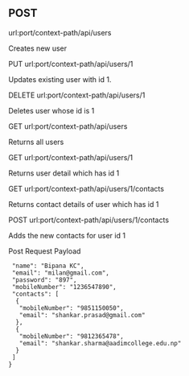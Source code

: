 ## POST 
url:port/context-path/api/users 

Creates new user

PUT 
url:port/context-path/api/users/1

Updates existing user with id 1.

DELETE 
url:port/context-path/api/users/1

Deletes user whose id is 1

GET
url:port/context-path/api/users

Returns all users

GET
url:port/context-path/api/users/1

Returns user detail which has id 1

GET
url:port/context-path/api/users/1/contacts

Returns contact details of user which has id 1

POST
url:port/context-path/api/users/1/contacts

Adds the new contacts for user id 1

Post Request Payload

```{
 "name": "Bipana KC",
 "email": "milan@gmail.com",
 "password": "897",
 "mobileNumber": "1236547890",
 "contacts": [
  {
   "mobileNumber": "9851150050",
   "email": "shankar.prasad@gmail.com"
  },
  {
   "mobileNumber": "9812365478",
   "email": "shankar.sharma@aadimcollege.edu.np"
  }
 ]
}